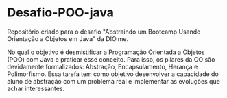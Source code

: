 # Desafio-POO-java
Repositório criado para o desafio "Abstraindo um Bootcamp Usando Orientação a Objetos em Java" da DIO.me.

No qual o objetivo é desmistificar a Programação Orientada a Objetos (POO) com Java e praticar esse conceito. Para isso, os pilares da OO são devidamente formalizados: Abstração, Encapsulamento, Herança e Polimorfismo. Essa tarefa tem como objetivo desenvolver a capacidade do aluno de abstração com um problema real e implementar as evoluções que achar interessantes.


